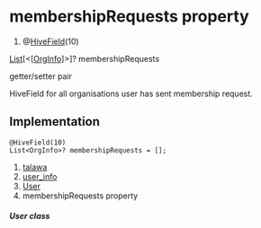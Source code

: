 
<div>

# membershipRequests property

</div>


<div>

1.  @[HiveField](https://pub.dev/documentation/hive/2.2.3/hive/HiveField-class.html)(10)

</div>

[List](https://api.flutter.dev/flutter/dart-core/List-class.html)[\<[[OrgInfo](../../models_organization_org_info/OrgInfo-class.md)]\>]?
membershipRequests


getter/setter pair




HiveField for all organisations user has sent membership request.



## Implementation

``` language-dart
@HiveField(10)
List<OrgInfo>? membershipRequests = [];
```







1.  [talawa](../../index.md)
2.  [user_info](../../models_user_user_info/)
3.  [User](../../models_user_user_info/User-class.md)
4.  membershipRequests property

##### User class







